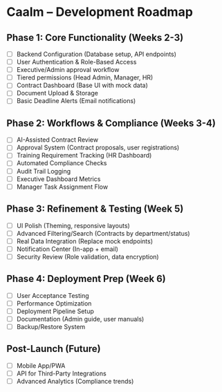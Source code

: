 # Caalm – Development Roadmap

## Phase 1: Core Functionality (Weeks 2-3)

- [ ] Backend Configuration (Database setup, API endpoints)
- [ ] User Authentication & Role-Based Access
- [ ] Executive/Admin approval workflow
- [ ] Tiered permissions (Head Admin, Manager, HR)
- [ ] Contract Dashboard (Base UI with mock data)
- [ ] Document Upload & Storage
- [ ] Basic Deadline Alerts (Email notifications)

## Phase 2: Workflows & Compliance (Weeks 3-4)

- [ ] AI-Assisted Contract Review
- [ ] Approval System (Contract proposals, user registrations)
- [ ] Training Requirement Tracking (HR Dashboard)
- [ ] Automated Compliance Checks
- [ ] Audit Trail Logging
- [ ] Executive Dashboard Metrics
- [ ] Manager Task Assignment Flow

## Phase 3: Refinement & Testing (Week 5)

- [ ] UI Polish (Theming, responsive layouts)
- [ ] Advanced Filtering/Search (Contracts by department/status)
- [ ] Real Data Integration (Replace mock endpoints)
- [ ] Notification Center (In-app + email)
- [ ] Security Review (Role validation, data encryption)

## Phase 4: Deployment Prep (Week 6)

- [ ] User Acceptance Testing
- [ ] Performance Optimization
- [ ] Deployment Pipeline Setup
- [ ] Documentation (Admin guide, user manuals)
- [ ] Backup/Restore System

## Post-Launch (Future)

- [ ] Mobile App/PWA
- [ ] API for Third-Party Integrations
- [ ] Advanced Analytics (Compliance trends)
